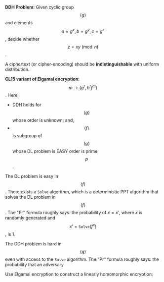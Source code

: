 **DDH Problem:** Given cyclic group $$\left<g\right>$$ and elements $$a=g^x, b=g^y, c=g^z$$, decide whether $$z=xy\pmod n$$.

A ciphertext (or cipher-encoding) should be **indistinguishable** with uniform distribution.

**CL15 variant of Elgamal encryption:** $$m\rightarrow(g^r, h^rf^m)$$. Here, 

* DDH holds for $$\left<g\right>$$ whose order is unknown; and,
* $$\left<f\right>$$ is subgroup of $$\left<g\right>$$ whose DL problem is EASY order is prime $$p$$.

The DL problem is easy in $$\left<f\right>$$. There exists a `Solve` algorithm, which is a deterministic PPT algorithm that solves the DL problem in $$\left<f\right>$$. The "Pr" formula roughly says: the probability of $x=x'$, where $x$ is randomly generated and $$x'=\mathtt{Solve}(f^x)$$, is 1.

The DDH problem is hard in $$\left<g\right>$$ even with access to the `Solve` algorithm. The "Pr" formula roughly says: the probability that an adversary 

Use Elgamal encryption to construct a linearly homomorphic encryption:

